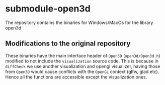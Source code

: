 # submodule-open3d
The repository contains the binaries for Windows/MacOs for the library open3d

## Modifications to the original repository
These binaries have the main interface header of `Open3D` (`open3d/Open3d.h`) modified to not include the `visualization` source code. This is because in `diffCheck` we use another visualization and opengl visualizer, having those from `Open3D` would cause conflicts with the `OpenGL` context (glfw, glad etc). Hence all the functions are accessible except the visualization ones.